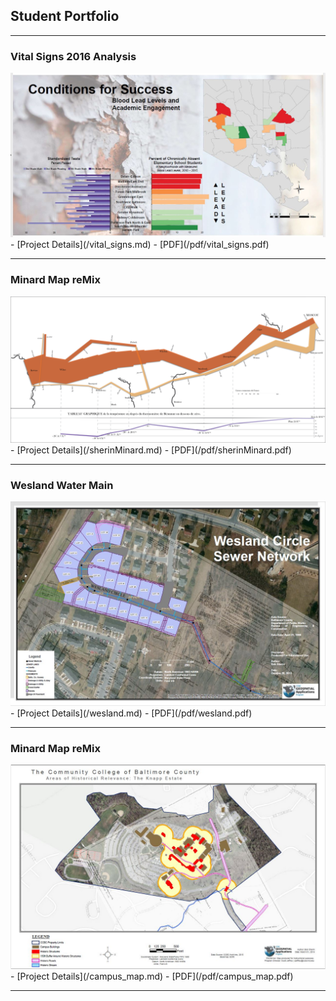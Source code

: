 ## Student Portfolio

---

### Vital Signs 2016 Analysis

<img src="images/lead_map.JPG?raw=true"/>
- [Project Details](/vital_signs.md)
- [PDF](/pdf/vital_signs.pdf)

---

### Minard Map reMix

<img src="images/sherinMinard.png?raw=true"/>
- [Project Details](/sherinMinard.md)
- [PDF](/pdf/sherinMinard.pdf)

---

### Wesland Water Main

<img src="images/westland.JPG?raw=true"/>
- [Project Details](/wesland.md)
- [PDF](/pdf/wesland.pdf)

---

### Minard Map reMix

<img src="images/campus_map.JPG?raw=true"/>
- [Project Details](/campus_map.md)
- [PDF](/pdf/campus_map.pdf)

---
<!-- END -->
